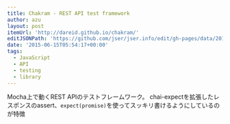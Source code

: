 ```yaml
---
title: Chakram - REST API test framework
author: azu
layout: post
itemUrl: 'http://dareid.github.io/chakram/'
editJSONPath: 'https://github.com/jser/jser.info/edit/gh-pages/data/2015/06/index.json'
date: '2015-06-15T05:54:17+00:00'
tags:
  - JavaScript
  - API
  - testing
  - library
---
```

Mocha上で動くREST APIのテストフレームワーク。
chai-expectを拡張したレスポンスのassert、`expect(promise)`を使ってスッキリ書けるようにしているのが特徴


